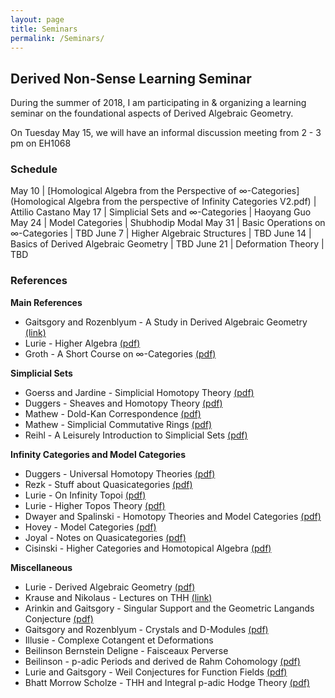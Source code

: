```yaml
---
layout: page
title: Seminars
permalink: /Seminars/
---
```


## Derived Non-Sense Learning Seminar

During the summer of 2018, I am participating in & organizing a learning seminar on the foundational aspects of Derived Algebraic Geometry.

On Tuesday May 15, we will have an informal discussion meeting from 2 - 3 pm on EH1068


### Schedule

May 10 | [Homological Algebra from the Perspective of &infin;-Categories](Homological Algebra from the perspective of Infinity Categories V2.pdf) | Attilio Castano
May 17 | Simplicial Sets and &infin;-Categories | Haoyang Guo
May 24 | Model Categories | Shubhodip Modal
May 31 | Basic Operations on &infin;-Categories | TBD
June 7 | Higher Algebraic Structures | TBD
June 14 | Basics of Derived Algebraic Geometry | TBD
June 21 | Deformation Theory | TBD



### References

**Main References**

* Gaitsgory and Rozenblyum - A Study in Derived Algebraic Geometry [(link)](http://www.math.harvard.edu/~gaitsgde/GL/)
* Lurie - Higher Algebra [(pdf)](http://www.math.harvard.edu/~lurie/papers/HA.pdf)
* Groth - A Short Course on &infin;-Categories [(pdf)](https://arxiv.org/pdf/1007.2925.pdf)


**Simplicial Sets**

* Goerss and Jardine - Simplicial Homotopy Theory [(pdf)](https://www.math.univ-paris13.fr/~vallette/Goerss-Jardine.pdf)
* Duggers - Sheaves and Homotopy Theory [(pdf)](http://math.mit.edu/~dspivak/files/cech.pdf)
* Mathew - Dold-Kan Correspondence [(pdf)](http://math.uchicago.edu/~amathew/doldkan.pdf)
* Mathew - Simplicial Commutative Rings [(pdf)](http://math.uchicago.edu/~amathew/SCR.pdf)
* Reihl - A Leisurely Introduction to Simplicial Sets [(pdf)](http://www.math.jhu.edu/~eriehl/ssets.pdf)


**Infinity Categories and Model Categories**

* Duggers - Universal Homotopy Theories [(pdf)](https://arxiv.org/pdf/math/0007070.pdf)
* Rezk - Stuff about Quasicategories [(pdf)](https://faculty.math.illinois.edu/~rezk/595-fal16/quasicats.pdf)
* Lurie - On Infinity Topoi [(pdf)](https://arxiv.org/pdf/math/0306109.pdf)
* Lurie - Higher Topos Theory [(pdf)](http://www.math.harvard.edu/~lurie/papers/HTT.pdf)
* Dwayer and Spalinski - Homotopy Theories and Model Categories [(pdf)](http://folk.uio.no/paularne/SUPh05/DS.pdf)
* Hovey - Model Categories [(pdf)](https://web.math.rochester.edu/people/faculty/doug/otherpapers/hovey-model-cats.pdf)
* Joyal - Notes on Quasicategories [(pdf)](https://www.math.uchicago.edu/~may/IMA/Joyal.pdf)
* Cisinski - Higher Categories and Homotopical Algebra [(pdf)](http://www.mathematik.uni-regensburg.de/cisinski/CatLR.pdf)


**Miscellaneous**

* Lurie - Derived Algebraic Geometry [(pdf)](http://www.math.harvard.edu/~lurie/papers/DAG.pdf)
* Krause and Nikolaus - Lectures on THH [(link)](https://www.uni-muenster.de/IVV5WS/WebHop/user/nikolaus/papers.html)
* Arinkin and Gaitsgory - Singular Support and the Geometric Langands Conjecture [(pdf)](http://www.math.harvard.edu/~gaitsgde/GL/singsupp.pdf)
* Gaitsgory and Rozenblyum - Crystals and D-Modules [(pdf)](http://www.math.harvard.edu/~gaitsgde/GL/Crystalstext.pdf)
* Illusie - Complexe Cotangent et Deformations
* Beilinson Bernstein Deligne - Faisceaux Perverse
* Beilinson - p-adic Periods and derived de Rahm Cohomology [(pdf)](https://arxiv.org/pdf/1102.1294.pdf)
* Lurie and Gaitsgory - Weil Conjectures for Function Fields [(pdf)](http://www.math.harvard.edu/~lurie/papers/tamagawa-abridged.pdf)
* Bhatt Morrow Scholze - THH and Integral p-adic Hodge Theory [(pdf)](https://arxiv.org/pdf/1802.03261.pdf)

